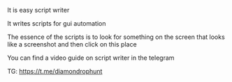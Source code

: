 It is easy script writer

It writes scripts for gui automation

The essence of the scripts is to look for something on the screen that looks like a screenshot and then click on this place

You can find a video guide on script writer in the telegram

TG: https://t.me/diamondrophunt
